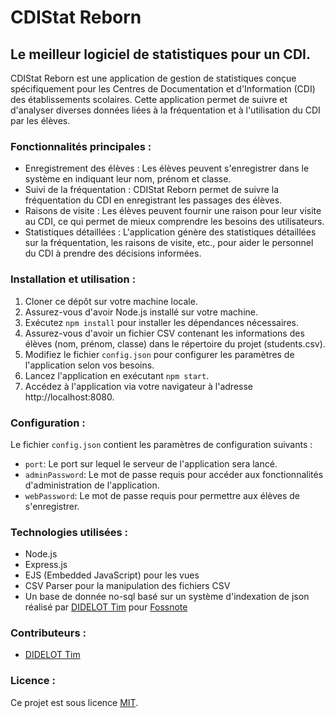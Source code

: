# CDIStat Reborn
## Le meilleur logiciel de statistiques pour un CDI.

CDIStat Reborn est une application de gestion de statistiques conçue spécifiquement pour les Centres de Documentation et d'Information (CDI) des établissements scolaires. Cette application permet de suivre et d'analyser diverses données liées à la fréquentation et à l'utilisation du CDI par les élèves.

### Fonctionnalités principales :
- Enregistrement des élèves : Les élèves peuvent s'enregistrer dans le système en indiquant leur nom, prénom et classe.
- Suivi de la fréquentation : CDIStat Reborn permet de suivre la fréquentation du CDI en enregistrant les passages des élèves.
- Raisons de visite : Les élèves peuvent fournir une raison pour leur visite au CDI, ce qui permet de mieux comprendre les besoins des utilisateurs.
- Statistiques détaillées : L'application génère des statistiques détaillées sur la fréquentation, les raisons de visite, etc., pour aider le personnel du CDI à prendre des décisions informées.

### Installation et utilisation :
1. Cloner ce dépôt sur votre machine locale.
2. Assurez-vous d'avoir Node.js installé sur votre machine.
3. Exécutez `npm install` pour installer les dépendances nécessaires.
4. Assurez-vous d'avoir un fichier CSV contenant les informations des élèves (nom, prénom, classe) dans le répertoire du projet (students.csv).
5. Modifiez le fichier `config.json` pour configurer les paramètres de l'application selon vos besoins.
6. Lancez l'application en exécutant `npm start`.
7. Accédez à l'application via votre navigateur à l'adresse http://localhost:8080.

### Configuration :
Le fichier `config.json` contient les paramètres de configuration suivants :
- `port`: Le port sur lequel le serveur de l'application sera lancé.
- `adminPassword`: Le mot de passe requis pour accéder aux fonctionnalités d'administration de l'application.
- `webPassword`: Le mot de passe requis pour permettre aux élèves de s'enregistrer.

### Technologies utilisées :
- Node.js
- Express.js
- EJS (Embedded JavaScript) pour les vues
- CSV Parser pour la manipulation des fichiers CSV
- Un base de donnée no-sql basé sur un système d'indexation de json réalisé par [DIDELOT Tim](https://github.com/CaraPloof) pour [Fossnote](https://github.com/CaraPloof/fossnote)

### Contributeurs :
- [DIDELOT Tim](https://github.com/CaraPloof)

### Licence :
Ce projet est sous licence [MIT](https://github.com/CaraPloof/CDIStatReborn/blob/main/LICENSE).
